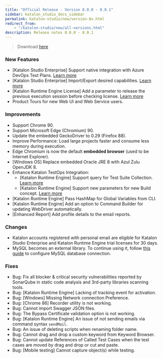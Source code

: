 ```yaml
---
title: "Official Release - Version 8.0.0 - 8.0.1" 
sidebar: katalon_studio_docs_sidebar
permalink: katalon-studio/new/version-8x.html
redirect_from:
    - "/katalon-studio/new/all-versions.html"
description: Release notes 8.0.0 - 8.0.1
---
```


> Download [here](https://www.katalon.com/download/)

### New Features

* [Katalon Studio Enterprise] Support native integration with Azure DevOps Test Plans. [Learn more](/katalon-studio/docs/azure-devops-test-plans.html)
* [Katalon Studio Enterprise] Import/Export desired capabilities. [Learn more](/katalon-studio/docs/import-export-desired-capabilities.html)
* [Katalon Runtime Engine License] Add a parameter to release the previous execution session before checking license. [Learn more](https://docs.katalon.com/katalon-studio/docs/console-mode-execution.html#general-options)
* Product Tours for new Web UI and Web Service users.

### Improvements

* Support Chrome 90.
* Support Microsoft Edge (Chromium) 90.
* Update the embedded GeckoDriver to 0.29 (Firefox 88).
* Improve Performance: Load large projects faster and consume less memory during execution.
* Edge Chromium is now the default **embedded browser** (used to be Internet Explorer).
* [Windows OS] Replace embedded Oracle JRE 8 with Azul Zulu OpenJDK 8.
* Enhance Katalon TestOps Integration:
    * [Katalon Runtime Engine] Support query for Test Suite Collection. [Learn more](https://docs.katalon.com/katalon-studio/docs/console-mode-execution.html#general-options)
    * [Katalon Runtime Engine] Support new parameters for new Build concept. [Learn more](https://docs.katalon.com/katalon-studio/docs/console-mode-execution.html#general-options)
* [Katalon Runtime Engine] Pass HashMap for Global Variables from CLI.
* [Katalon Runtime Engine] Add an option to Command Builder for updating WebDriver automatically.
* [Enhanced Report] Add profile details to the email reports.

### Changes

* Katalon accounts registered with personal email are eligible for Katalon Studio Enterprise and Katalon Runtime Engine trial licenses for 30 days.
* MySQL becomes an external library. To continue using it, follow [this guide](/katalon-studio/how-to-guides/how-to-implement-ddt-mysql.html) to configure MySQL database connection.

### Fixes

* Bug: Fix all blocker & critical security vulnerabilities reported by SonarQube in static code analysis and 3rd-party libraries scanning tools. 
* Bug: [Katalon Runtime Engine] Lacking of tracking event for activation.
* Bug: [Windows] Missing Network connection Preference.
* Bug: [Chrome 86] Recorder utility is not working.
* Bug: Cannot import Swagger JSON files.
* Bug: The Bypass Certificate validation option is not working.
* Bug: [Katalon Runtime Engine] An issue of not sending emails via command syntax `sendMail`.
* Bug: An issue of deleting scripts when renaming folder name.
* Bug: Cannot drag and drop a custom keyword from Keyword Browser.
* Bug: Cannot update References of Called Test Cases when the test cases are moved by drag and drop or cut and paste.
* Bug: [Mobile testing] Cannot capture object(s) while testing.

